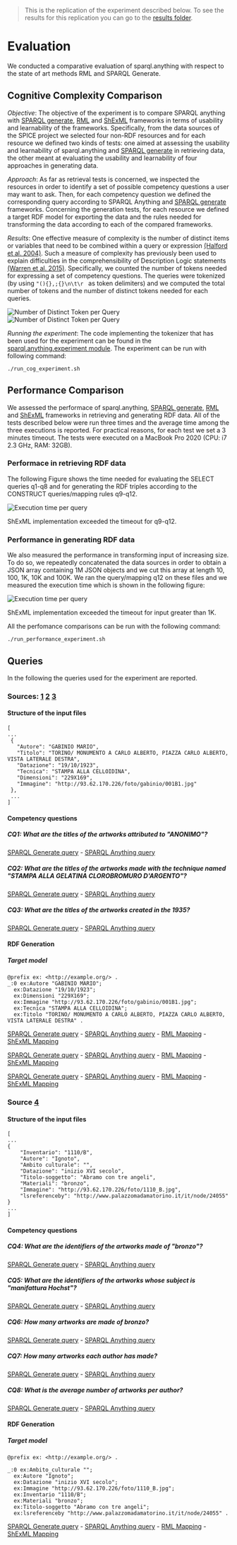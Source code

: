 > This is the replication of the experiment described below. To see the results for this replication you can go to the [results folder](results).

# Evaluation

We conducted a comparative evaluation of sparql.anything with respect to the state of art methods RML and SPARQL Generate.

## Cognitive Complexity Comparison

*Objective*: The objective of the experiment is to compare SPARQL anything with [SPARQL generate](https://ci.mines-stetienne.fr/sparql-generate/), [RML](https://rml.io/) and [ShExML](http://shexml.herminiogarcia.com/)  frameworks in terms of usability and learnability of the frameworks. Specifically,  from the data sources of the SPICE project  we selected four non-RDF resources and for each resource we defined two kinds of tests: one aimed at assessing the usability and learnability of sparql.anything and [SPARQL generate](https://ci.mines-stetienne.fr/sparql-generate/) in retrieving data, the other meant at evaluating  the usability and learnability of four approaches   in generating data. 

*Approach*: As far as retrieval tests is concerned, we inspected the resources in order to identify a set of possible competency questions a user may want to ask. Then, for each competency question we defined the corresponding query according to SPARQL Anything and [SPARQL generate](https://ci.mines-stetienne.fr/sparql-generate/) frameworks.
Concerning the generation tests, for each resource we defined a target RDF model for exporting the data and the rules needed for transforming the data according to each of the compared frameworks.

*Results*: One effective measure of complexity is the number of distinct items or variables that need to be combined within a query or expression [(Halford et al. 2004)](https://www.tandfonline.com/doi/pdf/10.1080/13546780442000033?casa_token=4fEYMB3PswAAAAAA:wfaeKgz51sDOGKdq2KWDn38Iu-Pah0iGmXxMoG6SJIu1Zxv9PR7fcTuFLCdGTnNgiyh8YhamfjeZ). Such a measure of complexity has previously been used to explain difficulties in the comprehensibility of Description Logic statements [(Warren et al. 2015)](https://dl.acm.org/doi/abs/10.1145/2814864.2814866?casa_token=BLtmqOwo4ZUAAAAA:DYqfYy_tnY2GebHD2aG7NBDt2MjT6raKKBNJsrQj1HPofuFnVaykpETzu-PA-YPaShIUT1cUujU). 
Specifically, we counted the number of tokens needed for expressing a set of competency questions.
The queries were tokenized (by using ``"(){},;{}\n\t\r `` as token delimiters) and we computed the total number of tokens  and the number of distinct tokens needed for each queries. 



![Number of Distinct Token per Query](/experiment/img/number_of_tokens.png)![Number of Distinct Token per Query](/experiment/img/number_of_distinct_tokens.png)


*Running the experiment*: The code implementing the tokenizer that has been used for the experiment can be found in the [sparql.anything.experiment module](/sparql.anything.experiment).
The experiment can be run with following command:

```
./run_cog_experiment.sh
```


## Performance Comparison
We assessed the performace of sparql.anything, [SPARQL generate](https://ci.mines-stetienne.fr/sparql-generate/), [RML](https://rml.io/) and [ShExML](http://shexml.herminiogarcia.com/) frameworks in retrieving and generating RDF data.  All of the tests described below were run three times and the average time among the three executions is reported. For practical reasons, for each test we set a 3 minutes timeout.
The tests were executed on a MacBook Pro 2020 (CPU: i7 2.3 GHz, RAM: 32GB).

### Performace in retrieving RDF data
The following Figure shows the time needed for evaluating the SELECT queries q1-q8 and for generating the RDF triples according to the CONSTRUCT queries/mapping rules q9-q12.

![Execution time per  query](/experiment/img/execution_time_queries.png)

ShExML implementation exceeded the timeout for q9-q12.

### Performance in generating RDF data

We also measured the performance in transforming input of increasing size. 
To do so, we  repeatedly concatenated the data sources in order to obtain a JSON array containing 1M JSON objects and we cut this array at length 10, 100, 1K, 10K and 100K.
We ran the query/mapping q12 on these files and we measured the execution time which is shown in the following figure:

![Execution time per  query](/experiment/img/chart_log.png)

ShExML implementation exceeded the timeout for input greater than 1K.

All the perfomance comparisons can be run with the following command:

```
./run_performance_experiment.sh
```


## Queries

In the following the queries used for the experiment are reported.

### Sources: [1](/experiment/data/COLLEZIONI_FONDO_GABINIO_MARZO_2017%20json.json) [2](/experiment/data/COLLEZIONI_GAM.json) [3](/experiment/data/COLLEZIONI_MAO.json)

#### Structure of the input files

```
[
...
 {
   "Autore": "GABINIO MARIO",
   "Titolo": "TORINO/ MONUMENTO A CARLO ALBERTO, PIAZZA CARLO ALBERTO, VISTA LATERALE DESTRA",
   "Datazione": "19/10/1923",
   "Tecnica": "STAMPA ALLA CELLOIDINA",
   "Dimensioni": "229X169",
   "Immagine": "http://93.62.170.226/foto/gabinio/001B1.jpg"
 },
 ...
]

```

#### Competency questions

##### CQ1: What are the titles of the artworks attributed to "ANONIMO"?


[SPARQL Generate query](sparql-generate-queries/q1.rqg) - [SPARQL Anything query](sparql-anything-queries/q1.rqg)


##### CQ2: What are the titles of the artworks made with the technique named "STAMPA ALLA GELATINA CLOROBROMURO D'ARGENTO"?


[SPARQL Generate query](sparql-generate-queries/q2.rqg) - [SPARQL Anything query](sparql-anything-queries/q2.rqg)

##### CQ3: What are the titles of the artworks created in the 1935?


[SPARQL Generate query](sparql-generate-queries/q3.rqg) - [SPARQL Anything query](sparql-anything-queries/q3.rqg)

#### RDF Generation

##### Target model

```
@prefix ex: <http://example.org/> .
_:0 ex:Autore "GABINIO MARIO";
  ex:Datazione "19/10/1923";
  ex:Dimensioni "229X169";
  ex:Immagine "http://93.62.170.226/foto/gabinio/001B1.jpg";
  ex:Tecnica "STAMPA ALLA CELLOIDINA";
  ex:Titolo "TORINO/ MONUMENTO A CARLO ALBERTO, PIAZZA CARLO ALBERTO, VISTA LATERALE DESTRA" .
```
	
[SPARQL Generate query](sparql-generate-queries/q10.rqg) - [SPARQL Anything query](sparql-anything-queries/q10.rqg)  - [RML Mapping](rml-mappings/m2.ttl) - [ShExML Mapping](shexml-mappings/q10.shexml) 

[SPARQL Generate query](sparql-generate-queries/q11.rqg) - [SPARQL Anything query](sparql-anything-queries/q11.rqg) - [RML Mapping](rml-mappings/m3.ttl) - [ShExML Mapping](shexml-mappings/q11.shexml)

[SPARQL Generate query](sparql-generate-queries/q12.rqg) - [SPARQL Anything query](sparql-anything-queries/q12.rqg) - [RML Mapping](rml-mappings/m4.ttl) - [ShExML Mapping](shexml-mappings/q12.shexml)


### Source [4](https://raw.githubusercontent.com/spice-h2020/sparql.anything/main/experiment/data/COLLEZIONI_PALAZZO_MADAMA_marzo2017.json)


#### Structure of the input files


```
[
...
{
	"Inventario": "1110/B",
	"Autore": "Ignoto",
	"Ambito culturale": "",
	"Datazione": "inizio XVI secolo",
	"Titolo-soggetto": "Abramo con tre angeli",
	"Materiali": "bronzo",
	"Immagine": "http://93.62.170.226/foto/1110_B.jpg",
	"lsreferenceby": "http://www.palazzomadamatorino.it/it/node/24055"
}
...
]

```

#### Competency questions

##### CQ4: What are the identifiers of the artworks made of "bronzo"?


[SPARQL Generate query](sparql-generate-queries/q4.rqg) - [SPARQL Anything query](sparql-anything-queries/q4.rqg)


##### CQ5: What are the identifiers of the artworks whose subject is "manifattura Hochst"?

[SPARQL Generate query](sparql-generate-queries/q5.rqg) - [SPARQL Anything query](sparql-anything-queries/q5.rqg)



##### CQ6: How many artworks are made of bronzo?


[SPARQL Generate query](sparql-generate-queries/q6.rqg) - [SPARQL Anything query](sparql-anything-queries/q6.rqg)



##### CQ7: How many artworks each author has made?

[SPARQL Generate query](sparql-generate-queries/q7.rqg) - [SPARQL Anything query](sparql-anything-queries/q7.rqg)



##### CQ8: What is the average number of artworks per author?

[SPARQL Generate query](sparql-generate-queries/q8.rqg) - [SPARQL Anything query](sparql-anything-queries/q8.rqg)



#### RDF Generation

##### Target model

```
@prefix ex: <http://example.org/> .

_:0 ex:Ambito_culturale "";
  ex:Autore "Ignoto";
  ex:Datazione "inizio XVI secolo";
  ex:Immagine "http://93.62.170.226/foto/1110_B.jpg";
  ex:Inventario "1110/B";
  ex:Materiali "bronzo";
  ex:Titolo-soggetto "Abramo con tre angeli";
  ex:lsreferenceby "http://www.palazzomadamatorino.it/it/node/24055" .
```

[SPARQL Generate query](sparql-generate-queries/q9.rqg) - [SPARQL Anything query](sparql-anything-queries/q9.rqg) - [RML Mapping](rml-mappings/m1.ttl) - [ShExML Mapping](shexml-mappings/q9.shexml)



